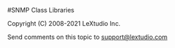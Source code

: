 ﻿#SNMP Class Libraries


<p>Copyright (C) 2008-2021 LeXtudio Inc.</p>

Send comments on this topic to [support@lextudio.com](mailto:support@lextudio.com?Subject=#SNMP%20Class%20Libraries)
